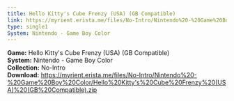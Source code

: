 ```yaml
---
title: Hello Kitty's Cube Frenzy (USA) (GB Compatible)
link: https://myrient.erista.me/files/No-Intro/Nintendo%20-%20Game%20Boy%20Color/Hello%20Kitty's%20Cube%20Frenzy%20(USA)%20(GB%20Compatible).zip
type: single1
System: Nintendo - Game Boy Color
---
```

<b>Game:</b> Hello Kitty's Cube Frenzy (USA) (GB Compatible)<br>
<b>System:</b> Nintendo - Game Boy Color<br>
<b>Collection:</b> No-Intro<br>
<b>Download:</b> https://myrient.erista.me/files/No-Intro/Nintendo%20-%20Game%20Boy%20Color/Hello%20Kitty's%20Cube%20Frenzy%20(USA)%20(GB%20Compatible).zip